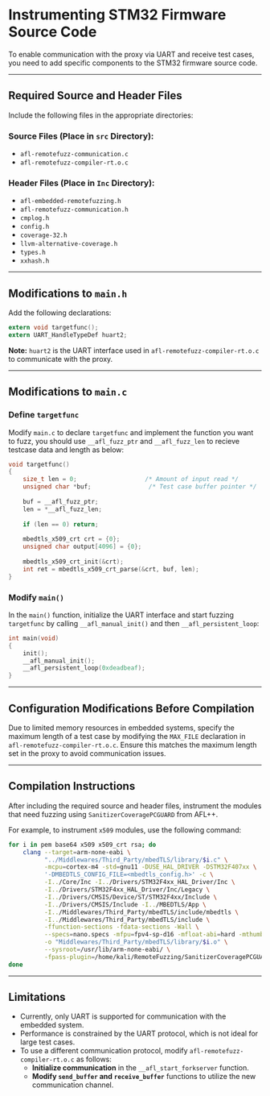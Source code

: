 # Instrumenting STM32 Firmware Source Code

To enable communication with the proxy via UART and receive test cases, you need to add specific components to the STM32 firmware source code.

---

## Required Source and Header Files
Include the following files in the appropriate directories:

### Source Files (Place in `src` Directory):
- `afl-remotefuzz-communication.c`
- `afl-remotefuzz-compiler-rt.o.c`

### Header Files (Place in `Inc` Directory):
- `afl-embedded-remotefuzzing.h`
- `afl-remotefuzz-communication.h`
- `cmplog.h`
- `config.h`
- `coverage-32.h`
- `llvm-alternative-coverage.h`
- `types.h`
- `xxhash.h`

---

## Modifications to `main.h`
Add the following declarations:

```c
extern void targetfunc();
extern UART_HandleTypeDef huart2;
```

**Note:** `huart2` is the UART interface used in `afl-remotefuzz-compiler-rt.o.c` to communicate with the proxy.

---

## Modifications to `main.c`

### Define `targetfunc`
Modify `main.c` to declare `targetfunc` and implement the function you want to fuzz, you should use `__afl_fuzz_ptr` and `__afl_fuzz_len` to recieve testcase data and length as below:

```c
void targetfunc()
{
    size_t len = 0;                   /* Amount of input read */
    unsigned char *buf;                /* Test case buffer pointer */
    
    buf = __afl_fuzz_ptr;
    len = *__afl_fuzz_len;
    
    if (len == 0) return;
    
    mbedtls_x509_crt crt = {0};
    unsigned char output[4096] = {0};
    
    mbedtls_x509_crt_init(&crt);
    int ret = mbedtls_x509_crt_parse(&crt, buf, len);
}
```

### Modify `main()`
In the `main()` function, initialize the UART interface and start fuzzing `targetfunc` by calling `__afl_manual_init()` and then `__afl_persistent_loop`:

```c
int main(void)
{
    init();
    __afl_manual_init();
    __afl_persistent_loop(0xdeadbeaf);
}
```

---

## Configuration Modifications Before Compilation
Due to limited memory resources in embedded systems, specify the maximum length of a test case by modifying the `MAX_FILE` declaration in `afl-remotefuzz-compiler-rt.o.c`. Ensure this matches the maximum length set in the proxy to avoid communication issues.

---

## Compilation Instructions
After including the required source and header files, instrument the modules that need fuzzing using `SanitizerCoveragePCGUARD` from AFL++.

For example, to instrument `x509` modules, use the following command:

```sh
for i in pem base64 x509 x509_crt rsa; do
    clang --target=arm-none-eabi \
          "../Middlewares/Third_Party/mbedTLS/library/$i.c" \
          -mcpu=cortex-m4 -std=gnu11 -DUSE_HAL_DRIVER -DSTM32F407xx \
          '-DMBEDTLS_CONFIG_FILE=<mbedtls_config.h>' -c \
          -I../Core/Inc -I../Drivers/STM32F4xx_HAL_Driver/Inc \
          -I../Drivers/STM32F4xx_HAL_Driver/Inc/Legacy \
          -I../Drivers/CMSIS/Device/ST/STM32F4xx/Include \
          -I../Drivers/CMSIS/Include -I../MBEDTLS/App \
          -I../Middlewares/Third_Party/mbedTLS/include/mbedtls \
          -I../Middlewares/Third_Party/mbedTLS/include \
          -ffunction-sections -fdata-sections -Wall \
          --specs=nano.specs -mfpu=fpv4-sp-d16 -mfloat-abi=hard -mthumb \
          -o "Middlewares/Third_Party/mbedTLS/library/$i.o" \
          --sysroot=/usr/lib/arm-none-eabi/ \
          -fpass-plugin=/home/kali/RemoteFuzzing/SanitizerCoveragePCGUARD.so 
done
```

---

## Limitations
- Currently, only UART is supported for communication with the embedded system.
- Performance is constrained by the UART protocol, which is not ideal for large test cases.
- To use a different communication protocol, modify `afl-remotefuzz-compiler-rt.o.c` as follows:
  - **Initialize communication** in the `__afl_start_forkserver` function.
  - **Modify `send_buffer` and `receive_buffer`** functions to utilize the new communication channel.

